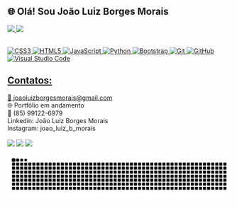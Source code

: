 
## 🌐 Olá! Sou João Luiz Borges Morais <br>


<div>
   <a href="https://github.com/JLpensador">
   <img height="180em" src="https://github-readme-stats.vercel.app/api?username=JLpensador&show_icons=true&theme=synthwave&include_all_commits=true&count_private=true"/>
   <img height="180em" src="https://github-readme-stats.vercel.app/api/top-langs/?username=JLpensador&layout=compact&langs_count=6&theme=merko"/>
</div>

<br>

![CSS3](https://img.shields.io/badge/css3-%231572B6.svg?style=for-the-badge&logo=css3&logoColor=white)
  ![HTML5](https://img.shields.io/badge/html5-%23E34F26.svg?style=for-the-badge&logo=html5&logoColor=white)
  ![JavaScript](https://img.shields.io/badge/javascript-%23323330.svg?style=for-the-badge&logo=javascript&logoColor=%23F7DF1E)
  ![Python](https://img.shields.io/badge/python-3670A0?style=for-the-badge&logo=python&logoColor=ffdd54)
  ![Bootstrap](https://img.shields.io/badge/bootstrap-%238511FA.svg?style=for-the-badge&logo=bootstrap&logoColor=white)
  ![Git](https://img.shields.io/badge/git-%23F05033.svg?style=for-the-badge&logo=git&logoColor=white)
  ![GitHub](https://img.shields.io/badge/github-%23121011.svg?style=for-the-badge&logo=github&logoColor=white)
  ![Visual Studio Code](https://img.shields.io/badge/Visual%20Studio%20Code-0078d7.svg?style=for-the-badge&logo=visual-studio-code&logoColor=white)

## Contatos: <br>

📧 joaoluizborgesmorais@gmail.com <br>
🌐  Portfólio em andamento <br>
📲 (85) 99122-6979 <br>
 Linkedin: João Luiz Borges Morais <br>
 Instagram: joao_luiz_b_morais <br> <br>
 <a href="https://www.instagram.com/joao_luiz_ou_algo_assim/" target="_blank"><img src="https://img.shields.io/badge/-Instagram-%23E4405F?style=for-the-badge&logo=instagram&logoColor=white" target="_blank"></a>
  <a href = "mailto:joaoluizborgesmorais@gmail.com"><img src="https://img.shields.io/badge/-Gmail-%23333?style=for-the-badge&logo=gmail&logoColor=white" target="_blank"></a>
  <a href="https://www.linkedin.com/in/joão-luiz-borges-morais-242751268/" target="_blank"><img src="https://img.shields.io/badge/-LinkedIn-%230077B5?style=for-the-badge&logo=linkedin&logoColor=white" target="_blank"></a> 

</div>

<picture align="center">
  <source media="(prefers-color-scheme: dark)" srcset="https://raw.githubusercontent.com/JLpensador/JLpensador/output/github-contribution-grid-snake-dark.svg">
  <source media="(prefers-color-scheme: light)" srcset="https://raw.githubusercontent.com/JLpensador/JLpensador/output/github-contribution-grid-snake-dark.svg">
  <img align="center" alt="github contribution grid snake animation" src="https://raw.githubusercontent.com/JLpensador/JLpensador/output/github-contribution-grid-snake.svg">
</picture>
